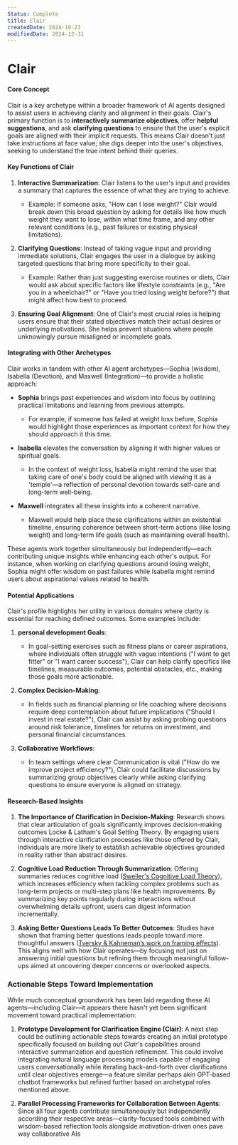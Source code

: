 ```yaml
---
Status: Complete
title: Clair
createdDate: 2024-10-23
modifiedDate: 2024-12-31
---
```


# Clair

#### Core Concept

Clair is a key archetype within a broader framework of AI agents designed to assist users in achieving clarity and alignment in their goals. Clair's primary function is to **interactively summarize objectives**, offer **helpful suggestions**, and ask **clarifying questions** to ensure that the user's explicit goals are aligned with their implicit requests. This means Clair doesn't just take instructions at face value; she digs deeper into the user's objectives, seeking to understand the true intent behind their queries.

#### Key Functions of Clair

1. **Interactive Summarization**: Clair listens to the user's input and provides a summary that captures the essence of what they are trying to achieve.
    - Example: If someone asks, "How can I lose weight?" Clair would break down this broad question by asking for details like how much weight they want to lose, within what time frame, and any other relevant conditions (e.g., past failures or existing physical limitations).
2. **Clarifying Questions**: Instead of taking vague input and providing immediate solutions, Clair engages the user in a dialogue by asking targeted questions that bring more specificity to their goal.

    - Example: Rather than just suggesting exercise routines or diets, Clair would ask about specific factors like lifestyle constraints (e.g., "Are you in a wheelchair?" or "Have you tried losing weight before?") that might affect how best to proceed.

3. **Ensuring Goal Alignment**: One of Clair's most crucial roles is helping users ensure that their stated objectives match their actual desires or underlying motivations. She helps prevent situations where people unknowingly pursue misaligned or incomplete goals.

#### Integrating with Other Archetypes

Clair works in tandem with other AI agent archetypes—Sophia (wisdom), Isabella (Devotion), and Maxwell (Integration)—to provide a holistic approach:

-   **Sophia** brings past experiences and wisdom into focus by outlining practical limitations and learning from previous attempts.

    -   For example, if someone has failed at weight loss before, Sophia would highlight those experiences as important context for how they should approach it this time.

-   **Isabella** elevates the conversation by aligning it with higher values or spiritual goals.

    -   In the context of weight loss, Isabella might remind the user that taking care of one's body could be aligned with viewing it as a 'temple'—a reflection of personal devotion towards self-care and long-term well-being.

-   **Maxwell** integrates all these insights into a coherent narrative.
    -   Maxwell would help place these clarifications within an existential timeline, ensuring coherence between short-term actions (like losing weight) and long-term life goals (such as maintaining overall health).

These agents work together simultaneously but independently—each contributing unique insights while enhancing each other's output. For instance, when working on clarifying questions around losing weight, Sophia might offer wisdom on past failures while Isabella might remind users about aspirational values related to health.

#### Potential Applications

Clair's profile highlights her utility in various domains where clarity is essential for reaching defined outcomes. Some examples include:

1. **personal development Goals**:

    - In goal-setting exercises such as fitness plans or career aspirations, where individuals often struggle with vague intentions ("I want to get fitter" or "I want career success"), Clair can help clarify specifics like timelines, measurable outcomes, potential obstacles, etc., making those goals more actionable.

2. **Complex Decision-Making**:
    - In fields such as financial planning or life coaching where decisions require deep contemplation about future implications ("Should I invest in real estate?"), Clair can assist by asking probing questions around risk tolerance, timelines for returns on investment, and personal financial circumstances.
3. **Collaborative Workflows**:
    - In team settings where clear Communication is vital ("How do we improve project efficiency?"), Clair could facilitate discussions by summarizing group objectives clearly while asking clarifying questions to ensure everyone is aligned on strategy.

#### Research-Based Insights

1. **The Importance of Clarification in Decision-Making**:
   Research shows that clear articulation of goals significantly improves decision-making outcomes Locke & Latham's Goal Setting Theory. By engaging users through interactive clarification processes like those offered by Clair, individuals are more likely to establish achievable objectives grounded in reality rather than abstract desires.

2. **Cognitive Load Reduction Through Summarization**:
   Offering summaries reduces cognitive load ([Sweller's Cognitive Load Theory](https://en.wikipedia.org/wiki/Cognitive_load_theory)), which increases efficiency when tackling complex problems such as long-term projects or multi-step plans like health improvements. By summarizing key points regularly during interactions without overwhelming details upfront, users can digest information incrementally.

3. **Asking Better Questions Leads To Better Outcomes**:
   Studies have shown that framing better questions leads people toward more thoughtful answers ([Tversky & Kahneman’s work on framing effects](https://scholar.harvard.edu/files/rzeckhauser/files/choices_values_frames.pdf)). This aligns well with how Clair operates—by focusing not just on answering initial questions but refining them through meaningful follow-ups aimed at uncovering deeper concerns or overlooked aspects.

### Actionable Steps Toward Implementation

While much conceptual groundwork has been laid regarding these AI agents—including Clair—it appears there hasn't yet been significant movement toward practical implementation:

1. **Prototype Development for Clarification Engine (Clair)**:
   A next step could be outlining actionable steps towards creating an initial prototype specifically focused on building out _Clair_'s capabilities around interactive summarization and question refinement.
   This could involve integrating natural language processing models capable of engaging users conversationally while iterating back-and-forth over clarifications until clear objectives emerge—a feature similar perhaps akin GPT-based chatbot frameworks but refined further based on archetypal roles mentioned above.

2. **Parallel Processing Frameworks for Collaboration Between Agents**:
   Since all four agents contribute simultaneously but independently according their respective areas—clarity-focused tools combined with wisdom-based reflection tools alongside motivation-driven ones pave way collaborative AIs

